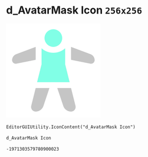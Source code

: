 # d_AvatarMask Icon `256x256`
<img src="/img/d_AvatarMask%20Icon.png" width=256 height=256>

``` CSharp
EditorGUIUtility.IconContent("d_AvatarMask Icon")
```
```
d_AvatarMask Icon
```
```
-1971303579780900023
```
